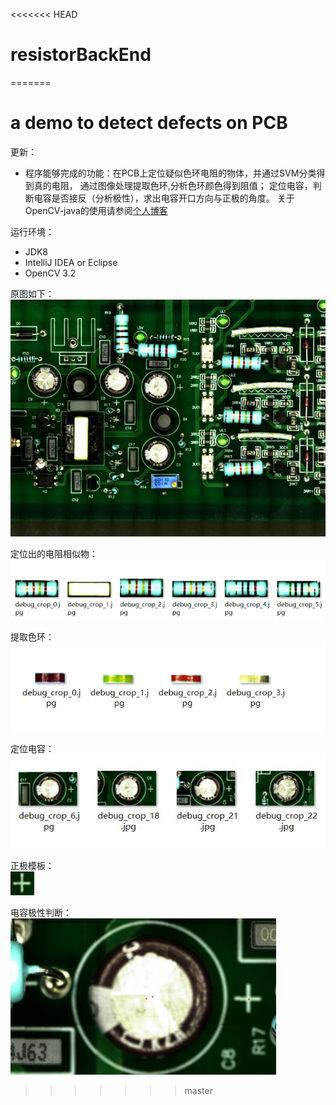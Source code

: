 <<<<<<< HEAD
# resistorBackEnd
=======
# a demo to detect defects on PCB

更新：
- 程序能够完成的功能：在PCB上定位疑似色环电阻的物体，并通过SVM分类得到真的电阻，
通过图像处理提取色环,分析色环颜色得到阻值；
定位电容，判断电容是否接反（分析极性），求出电容开口方向与正极的角度。
关于OpenCV-java的使用请参阅[个人博客](http://liruozhang.com)


运行环境：
- JDK8
- IntelliJ IDEA or Eclipse
- OpenCV 3.2

原图如下：</br>
![image](https://github.com/HUSTLrZ/PCBDetector/raw/master/screenshots/src.png)

定位出的电阻相似物：</br>
![image](https://github.com/HUSTLrZ/PCBDetector/raw/master/screenshots/result.png)

提取色环：</br>
![image](https://github.com/HUSTLrZ/PCBDetector/raw/master/screenshots/colorband.png)

定位电容：</br>
![image](https://github.com/HUSTLrZ/PCBDetector/raw/master/screenshots/capacity.jpg)

正极模板：</br>
![image](https://github.com/HUSTLrZ/PCBDetector/raw/master/screenshots/template.jpg)

电容极性判断：</br>
![image](https://github.com/HUSTLrZ/PCBDetector/raw/master/screenshots/result.jpg)
>>>>>>> master
